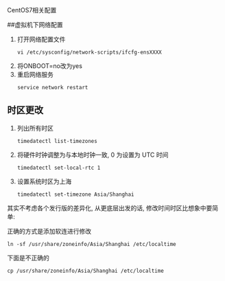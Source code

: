 CentOS7相关配置

##虚拟机下网络配置

1. 打开网络配置文件
    ```shell
    vi /etc/sysconfig/network-scripts/ifcfg-ensXXXX
    ```
2. 将ONBOOT=no改为yes
3. 重启网络服务
    ```shell
    service network restart
    ```


## 时区更改


1. 列出所有时区
    ```shell
    timedatectl list-timezones
    ```
2. 将硬件时钟调整为与本地时钟一致, 0 为设置为 UTC 时间
    ```shell
    timedatectl set-local-rtc 1
    ```
3. 设置系统时区为上海
    ```shell
    timedatectl set-timezone Asia/Shanghai
    ```

其实不考虑各个发行版的差异化, 从更底层出发的话, 修改时间时区比想象中要简单:

正确的方式是添加软连进行修改
```shell
ln -sf /usr/share/zoneinfo/Asia/Shanghai /etc/localtime
```
下面是不正确的
```shell
cp /usr/share/zoneinfo/Asia/Shanghai /etc/localtime
```

